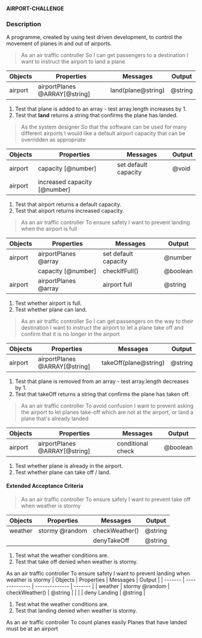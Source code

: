 #### AIRPORT-CHALLENGE

### Description
A programme, created by using test driven development, to control the movement of planes in and out of airports.

>As an air traffic controller
So I can get passengers to a destination
I want to instruct the airport to land a plane

| Objects | Properties                    | Messages           | Output  |
| ------- | ----------------------------- | ------------------ | ------- |
| airport | airportPlanes @ARRAY[@string] | land(plane@string) | @string |

1. Test that plane is added to an array - test array.length increases by 1.
2. Test that **land** returns a string that confirms the plane has landed.


>As the system designer
So that the software can be used for many different airports
I would like a default airport capacity that can be overridden as appropriate

| Objects | Properties                   | Messages             | Output |
| ------- | ---------------------------- | -------------------- | ------ |
| airport | capacity [@number]           | set default capacity | @void  |
| airport | increased capacity [@number] |                      |        |

1. Test that airport returns a default capacity.
2. Test that airport returns increased capacity.


>As an air traffic controller
To ensure safety
I want to prevent landing when the airport is full

| Objects | Properties           | Messages             | Output   |
| ------- | -------------------- | -------------------- | -------- |
| airport | airportPlanes @array | set default capacity | @number  |
|         | capacity [@number]   | checkIfFull()        | @boolean |
| airport | airportPlanes @array | airport full         | @string  |

1. Test whether airport is full.
2. Test whether plane can land.

>As an air traffic controller
So I can get passengers on the way to their destination
I want to instruct the airport to let a plane take off and confirm that it is no longer in the airport

| Objects | Properties                    | Messages              | Output  |
| ------- | ----------------------------- | --------------------- | ------- |
| airport | airportPlanes @ARRAY[@string] | takeOff(plane@string) | @string |

1. Test that plane is removed from an array - test array.length decreases by 1.
2. Test that takeOff returns a string that confirms the plane has taken off.


>As an air traffic controller
To avoid confusion
I want to prevent asking the airport to let planes take-off which are not at the airport, or land a plane that's already landed

| Objects | Properties                    | Messages          | Output   |
| ------- | ----------------------------- | ----------------- | -------- |
| airport | airportPlanes @ARRAY[@string] | conditional check | @boolean |

1. Test whether plane is already in the airport.
2. Test whether plane can take off / land.



#### Extended Acceptance Criteria

>As an air traffic controller
To ensure safety
I want to prevent take off when weather is stormy

| Objects | Properties     | Messages       | Output  |
| ------- | -------------- | -------------- | ------- |
| weather | stormy @random | checkWeather() | @string |
|         |                | denyTakeOff    | @string |

1. Test what the weather conditions are.
2. Test that take off denied when weather is stormy.

As an air traffic controller
To ensure safety
I want to prevent landing when weather is stormy
| Objects | Properties     | Messages       | Output  |
| ------- | -------------- | -------------- | ------- |
| weather | stormy @random | checkWeather() | @string |
|         |                | deny Landing   | @string |

1. Test what the weather conditions are.
2. Test that landing denied when weather is stormy.

As an air traffic controller
To count planes easily
Planes that have landed must be at an airport
